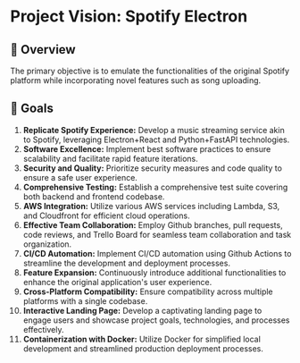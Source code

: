 # Project Vision: Spotify Electron

## 👀 Overview

The primary objective is to emulate the functionalities of the original Spotify platform while incorporating novel features such as song uploading.

## 🎯 Goals

1. **Replicate Spotify Experience:** Develop a music streaming service akin to Spotify, leveraging Electron+React and Python+FastAPI technologies.
2. **Software Excellence:** Implement best software practices to ensure scalability and facilitate rapid feature iterations.
3. **Security and Quality:** Prioritize security measures and code quality to ensure a safe user experience.
4. **Comprehensive Testing:** Establish a comprehensive test suite covering both backend and frontend codebase.
5. **AWS Integration:** Utilize various AWS services including Lambda, S3, and Cloudfront for efficient cloud operations.
6. **Effective Team Collaboration:** Employ Github branches, pull requests, code reviews, and Trello Board for seamless team collaboration and task organization.
7. **CI/CD Automation:** Implement CI/CD automation using Github Actions to streamline the development and deployment processes.
8. **Feature Expansion:** Continuously introduce additional functionalities to enhance the original application's user experience.
9. **Cross-Platform Compatibility:** Ensure compatibility across multiple platforms with a single codebase.
10. **Interactive Landing Page:** Develop a captivating landing page to engage users and showcase project goals, technologies, and processes effectively.
11. **Containerization with Docker:** Utilize Docker for simplified local development and streamlined production deployment processes.
